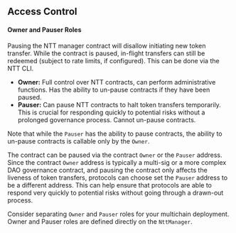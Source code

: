 ## Access Control

#### Owner and Pauser Roles

Pausing the NTT manager contract will disallow initiating new token transfer. While the contract is paused, in-flight transfers can still be redeemed (subject to rate limits, if configured). This can be done via the NTT CLI.

*   **Owner:** Full control over NTT contracts, can perform administrative functions. Has the ability to un-pause contracts if they have been paused.
*   **Pauser:** Can pause NTT contracts to halt token transfers temporarily. This is crucial for responding quickly to potential risks without a prolonged governance process. Cannot un-pause contracts.

Note that while the `Pauser` has the ability to pause contracts, the ability to un-pause contracts is callable only by the `Owner`.

The contract can be paused via the contract `Owner` or the `Pauser` address. Since the contract `Owner` address is typically a multi-sig or a more complex DAO governance contract, and pausing the contract only affects the liveness of token transfers, protocols can choose set the `Pauser` address to be a different address. This can help ensure that protocols are able to respond very quickly to potential risks without going through a drawn-out process.

Consider separating `Owner` and `Pauser` roles for your multichain deployment. Owner and Pauser roles are defined directly on the `NttManager`.
